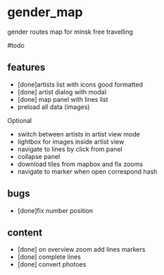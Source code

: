 # gender_map
gender routes map for minsk free travelling

#todo
## features
* [done]artists list with icons good formatted
* [done] artist dialog with modal
* [done] map panel with lines list
* preload all data (images)

Optional
* switch between artists in artist view mode
* lightbox for images inside artist view
* navigate to lines by click from panel
* collapse panel
* download tiles from mapbox and fix zooms
* navigate to marker when open correspond hash

## bugs
* [done]fix number position

## content
* [done] on overview zoom add lines markers
* [done] complete lines
* [done] convert photoes

